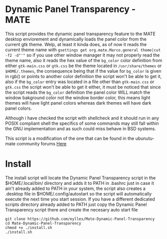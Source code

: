 # Dynamic Panel Transparency - MATE
This script provides the dynamic panel transparency feature to the MATE desktop enviorement and dynamically loads the panel color from the current gtk theme.
Welp, at least it kinda does, as of now it reads the current theme name with ```gsettings get org.mate.Marco.general theme|cut -f2 -d"'"``` so if you use other window manager it may not properly read the theme name, also it reads the hex value of the ```bg_color``` color definition from either ```gtk-main.css``` or ```gtk.css``` be the theme located in ```/usr/share/themes``` or ```$HOME/.themes```, the consequence being that if the value for ```bg_color``` is given in rgb() or points to another color definition the script won't be able to get it, also if the ```bg_color``` entry was located in a file other than ```gtk-main.css``` or ```gtk.css``` the script won't be able to get it either, it must be noticed that since the script reads the ```bg_color``` definition the panel color WILL match the window bakground color not the window border color, this means light themes will have light panel colors whereas dark themes will have dark panel colors.

Although i have checked the script with shellcheck and it should run in any POSIX compliant shell the specifics of some commands may still fall within the GNU implementation and as such could miss behave in BSD systems.

This script is a modification of the one that can be found in the ubunutu-mate community forums <a href="https://ubuntu-mate.community/t/change-the-top-panel-opacity-when-a-window-is-maximized/18049">Here</a>


# Install

The install script will locate the Dynamic Panel Transparency script in the $HOME/.local/bin/ directory and adds it to PATH in .bashrc just in case it ain't already added to PATH in your system, the script also creates a .desktop file in $HOME/.config/autostart so the script will automatically execute the next time you start session. If you have a different dedicated scripts directory already added to PATH just copy the Dynamic Panel Transparency script there and create the necesary auto start file

```
git clone https://github.com/eylles/Mate-Dynamic-Panel-Transparency
cd Mate-Dynamic-Panel-Transparency
chmod +x ./install.sh
./install.sh
```

